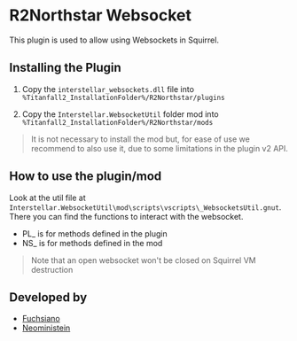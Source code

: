 # R2Northstar Websocket

This plugin is used to allow using Websockets in Squirrel.

## Installing the Plugin

1. Copy the `interstellar_websockets.dll` file into `%Titanfall2_InstallationFolder%/R2Northstar/plugins`

2. Copy the `Interstellar.WebsocketUtil` folder mod into `%Titanfall2_InstallationFolder%/R2Northstar/mods`

> It is not necessary to install the mod but, for ease of use we recommend to also use it, due to some limitations in the plugin v2 API.

## How to use the plugin/mod

Look at the util file at `Interstellar.WebsocketUtil\mod\scripts\vscripts\_WebsocketsUtil.gnut`. 
There you can find the functions to interact with the websocket. 

- PL_ is for methods defined in the plugin
- NS_ is for methods defined in the mod

> Note that an open websocket won't be closed on Squirrel VM destruction

## Developed by

- [Fuchsiano](https://github.com/Fuchsiano)
- [Neoministein](https://github.com/Neoministein)

